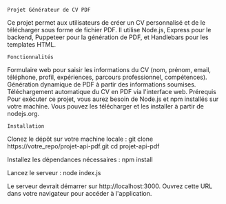     Projet Générateur de CV PDF
Ce projet permet aux utilisateurs de créer un CV personnalisé et de le télécharger sous forme de fichier PDF. Il utilise Node.js, Express pour le backend, Puppeteer pour la génération de PDF, et Handlebars pour les templates HTML.

    Fonctionnalités
Formulaire web pour saisir les informations du CV (nom, prénom, email, téléphone, profil, expériences, parcours professionnel, compétences).
Génération dynamique de PDF à partir des informations soumises.
Téléchargement automatique du CV en PDF via l'interface web.
    Prérequis
Pour exécuter ce projet, vous aurez besoin de Node.js et npm installés sur votre machine. Vous pouvez les télécharger et les installer à partir de nodejs.org.

    Installation

Clonez le dépôt sur votre machine locale :
git clone https://votre_repo/projet-api-pdf.git
cd projet-api-pdf

Installez les dépendances nécessaires :
npm install

Lancez le serveur :
node index.js

Le serveur devrait démarrer sur http://localhost:3000. Ouvrez cette URL dans votre navigateur pour accéder à l'application.